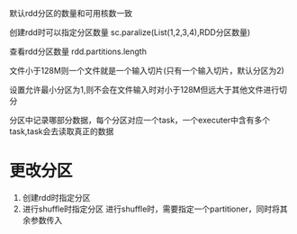 默认rdd分区的数量和可用核数一致

创建rdd时可以指定分区数量
sc.paralize(List(1,2,3,4),RDD分区数量)

查看rdd分区数量
rdd.partitions.length

文件小于128M则一个文件就是一个输入切片(只有一个输入切片，默认分区为2)

设置允许最小分区为1,则不会在文件输入时对小于128M但远大于其他文件进行切分



分区中记录哪部分数据，每个分区对应一个task，一个executer中含有多个task,task会去读取真正的数据

# 更改分区
1. 创建rdd时指定分区
2. 进行shuffle时指定分区
进行shuffle时，需要指定一个partitioner，同时将其余参数传入
